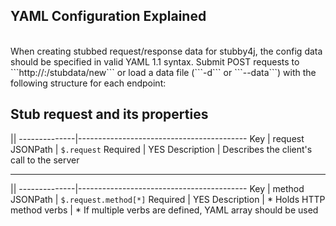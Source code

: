 ## YAML Configuration Explained
<br />
When creating stubbed request/response data for stubby4j, the config data should be specified in valid YAML 1.1 syntax. Submit POST requests to ```http://<host>:<admin_port>/stubdata/new``` or load a data file (```-d``` or ```--data```) with the following structure for each endpoint:
<br />

## Stub request and its properties


||
--------------|------------------------------------------
Key           | request
JSONPath      | `$.request`
Required      | YES
Description   | Describes the client's call to the server

<hr />

||
--------------|------------------------------------------
Key           | method
JSONPath      | `$.request.method[*]`
Required      | YES
Description   | * Holds HTTP method verbs
              | * If multiple verbs are defined, YAML array should be used
